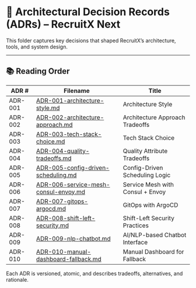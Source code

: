 # 🧾 Architectural Decision Records (ADRs) – RecruitX Next

This folder captures key decisions that shaped RecruitX’s architecture, tools, and system design.

---

## 📚 Reading Order

| ADR #   | Filename                                                                          | Title                            |
|---------|-----------------------------------------------------------------------------------|----------------------------------|
| ADR-001 | [ADR-001-architecture-style.md](adrs/ADR-001-architecture-style.md)               | Architecture Style               |
| ADR-002 | [ADR-002-architecture-approach.md](adrs/ADR-002-architecture-approach.md)         | Architecture Approach Tradeoffs  |
| ADR-003 | [ADR-003-tech-stack-choice.md](adrs/ADR-003-tech-stack-choice.md)                 | Tech Stack Choice                |
| ADR-004 | [ADR-004-quality-tradeoffs.md](adrs/ADR-004-quality-tradeoffs.md)                 | Quality Attribute Tradeoffs      |
| ADR-005 | [ADR-005-config-driven-scheduling.md](adrs/ADR-005-config-driven-scheduling.md)   | Config-Driven Scheduling Logic   |
| ADR-006 | [ADR-006-service-mesh-consul-envoy.md](adrs/ADR-006-service-mesh-consul-envoy.md) | Service Mesh with Consul + Envoy |
| ADR-007 | [ADR-007-gitops-argocd.md](adrs/ADR-007-gitops-argocd.md)                         | GitOps with ArgoCD               |
| ADR-008 | [ADR-008-shift-left-security.md](adrs/ADR-008-shift-left-security.md)             | Shift-Left Security Practices    |
| ADR-009 | [ADR-009-nlp-chatbot.md](adrs/ADR-009-nlp-chatbot.md)                             | AI/NLP-based Chatbot Interface   |
| ADR-010 | [ADR-010-manual-dashboard-fallback.md](adrs/ADR-010-manual-dashboard-fallback.md) | Manual Dashboard for Fallback    |

Each ADR is versioned, atomic, and describes tradeoffs, alternatives, and rationale.
